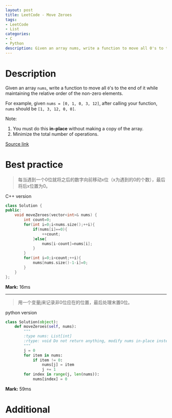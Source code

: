 ```yaml
---
layout: post
title: LeetCode - Move Zeroes
tags:
- LeetCode
- List
categories:
- C
- Python
description: Given an array nums, write a function to move all 0's to the end of it while maintaining the relative order of the non-zero elements.
---
```



# Description
Given an array `nums`, write a function to move all `0`'s to the end of it while maintaining the relative order of the non-zero elements.

For example, given `nums = [0, 1, 0, 3, 12]`, after calling your function, `nums` should be `[1, 3, 12, 0, 0]`.

Note:
1. You must do this **in-place** without making a copy of the array.
2. Minimize the total number of operations.


[Source link](https://leetcode.com/problems/move-zeroes/#/description)


# Best practice

>每当遇到一个0位就将之后的数字向前移动x位（x为遇到的0的个数），最后将后x位置为0。

C++ version

```c++
class Solution {
public:
    void moveZeroes(vector<int>& nums) {
        int count=0;
        for(int i=0;i<nums.size();++i){
            if(nums[i]==0){
                ++count;
            }else{
                nums[i-count]=nums[i];
            }
        }
        for(int i=0;i<count;++i){
            nums[nums.size()-1-i]=0;
        }
    }
};
```

**Mark:** 16ms

----
>用一个变量j来记录非0位应在的位置，最后处理末置0位。

python version

```python
class Solution(object):
    def moveZeroes(self, nums):
        """
        :type nums: List[int]
        :rtype: void Do not return anything, modify nums in-place instead.
        """
        j = 0
        for item in nums:
            if item != 0:
                nums[j] = item
                j += 1
        for index in range(j, len(nums)):
            nums[index] = 0
```

**Mark:** 59ms

# Additional
